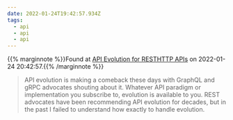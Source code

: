 ```yaml
---
date: 2022-01-24T19:42:57.934Z
tags:
  - api
  - api
  - api
---
```

{{% marginnote %}}Found at [API Evolution for RESTHTTP APIs](https://phil.tech/2018/api-evolution-for-rest-http-apis/) on 2022-01-24 20:42:57.{{% /marginnote %}}

> API evolution is making a comeback these days with GraphQL and gRPC advocates shouting about it. Whatever API paradigm or implementation you subscribe to, evolution is available to you. REST advocates have been recommending API evolution for decades, but in the past I failed to understand how exactly to handle evolution.

